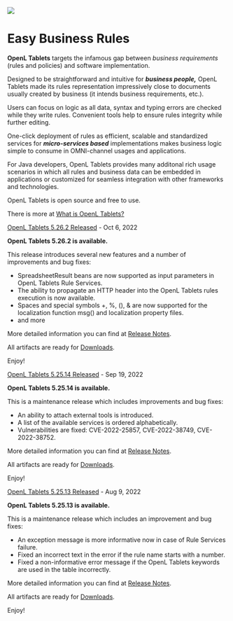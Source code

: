 ![](img/indexpage/indexpageimage0.png)

# Easy Business Rules #

**OpenL Tablets** targets the infamous gap between _business requirements_ (rules and policies) and software implementation.

Designed to be straightforward and intuitive for **_business people,_** OpenL Tablets made its rules representation impressively close to documents usually created by business (it intends business requirements, etc.).



Users can focus on logic as all data, syntax and typing errors are checked while they write rules. Convenient tools help to ensure rules integrity while further editing.

One-click deployment of rules as efficient, scalable and standardized services for _**micro-services based**_ implementations makes business logic simple to consume in OMNI-channel usages and applications.

For Java developers, OpenL Tablets provides many additonal rich usage scenarios in which all rules and business data can be embedded in applications or customized for seamless integration with other frameworks and technologies.

OpenL Tablets is open source and free to use.

There is more at [What is OpenL Tablets?](https://openl-tablets.org/what-is-openl-tablets)

[OpenL Tablets 5.26.2 Released](https://openl-tablets.org/news/162/16/OpenL-Tablets-5.26.2-Released "OpenL Tablets 5.26.2 Released") - Oct 6, 2022

**OpenL Tablets 5.26.2 is available.**

This release introduces several new features and a number of improvements and bug fixes:

*   SpreadsheetResult beans are now supported as input parameters in OpenL Tablets Rule Services.
*   The ability to propagate an HTTP header into the OpenL Tablets rules execution is now available.
*   Spaces and special symbols +, %, (), & are now supported for the localization function msg() and localization property files.
*   and more

More detailed information you can find at [Release Notes](/release-notes?ver=5.26.2).

All artifacts are ready for [Downloads](https://openl-tablets.org/downloads).

Enjoy!

[OpenL Tablets 5.25.14 Released](https://openl-tablets.org/news/161/16/OpenL-Tablets-5.25.14-Released "OpenL Tablets 5.25.14 Released") - Sep 19, 2022

**OpenL Tablets 5.25.14 is available.**

This is a maintenance release which includes improvements and bug fixes:

*   An ability to attach external tools is introduced.
*   A list of the available services is ordered alphabetically.
*   Vulnerabilities are fixed: CVE-2022-25857, CVE-2022-38749, CVE-2022-38752.

More detailed information you can find at [Release Notes](/release-notes?ver=5.25.14).

All artifacts are ready for [Downloads](https://openl-tablets.org/downloads).

Enjoy!

[OpenL Tablets 5.25.13 Released](https://openl-tablets.org/news/160/16/OpenL-Tablets-5.25.13-Released "OpenL Tablets 5.25.13 Released") - Aug 9, 2022

**OpenL Tablets 5.25.13 is available.**

This is a maintenance release which includes an improvement and bug fixes:

*   An exception message is more informative now in case of Rule Services failure.
*   Fixed an incorrect text in the error if the rule name starts with a number.
*   Fixed a non-informative error message if the OpenL Tablets keywords are used in the table incorrectly.

More detailed information you can find at [Release Notes](/release-notes?ver=5.25.13).

All artifacts are ready for [Downloads](https://openl-tablets.org/downloads).

Enjoy!
